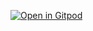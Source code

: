 [![Open in Gitpod](https://gitpod.io/button/open-in-gitpod.svg)](https://gitpod.io/#https://github.com/intrapus/orion)
